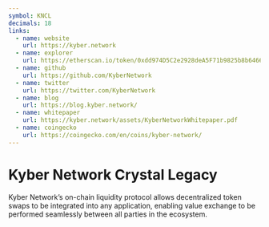 ```yaml
---
symbol: KNCL
decimals: 18
links:
  - name: website
    url: https://kyber.network
  - name: explorer
    url: https://etherscan.io/token/0xdd974D5C2e2928deA5F71b9825b8b646686BD200
  - name: github
    url: https://github.com/KyberNetwork
  - name: twitter
    url: https://twitter.com/KyberNetwork
  - name: blog
    url: https://blog.kyber.network/
  - name: whitepaper
    url: https://kyber.network/assets/KyberNetworkWhitepaper.pdf
  - name: coingecko
    url: https://coingecko.com/en/coins/kyber-network/
---
```


# Kyber Network Crystal Legacy

Kyber Network’s on-chain liquidity protocol allows decentralized token swaps to be integrated into any application, enabling value exchange to be performed seamlessly between all parties in the ecosystem.
